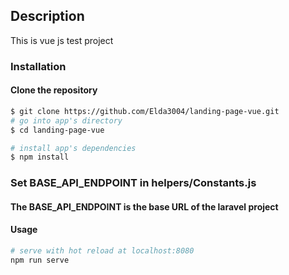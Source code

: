 ## Description

This is vue js test project

### Installation

#### Clone the repository

``` bash
$ git clone https://github.com/Elda3004/landing-page-vue.git
# go into app's directory
$ cd landing-page-vue

# install app's dependencies
$ npm install
```

### Set BASE_API_ENDPOINT in helpers/Constants.js
#### The BASE_API_ENDPOINT is the base URL of the laravel project

#### Usage

``` bash
# serve with hot reload at localhost:8080
npm run serve
